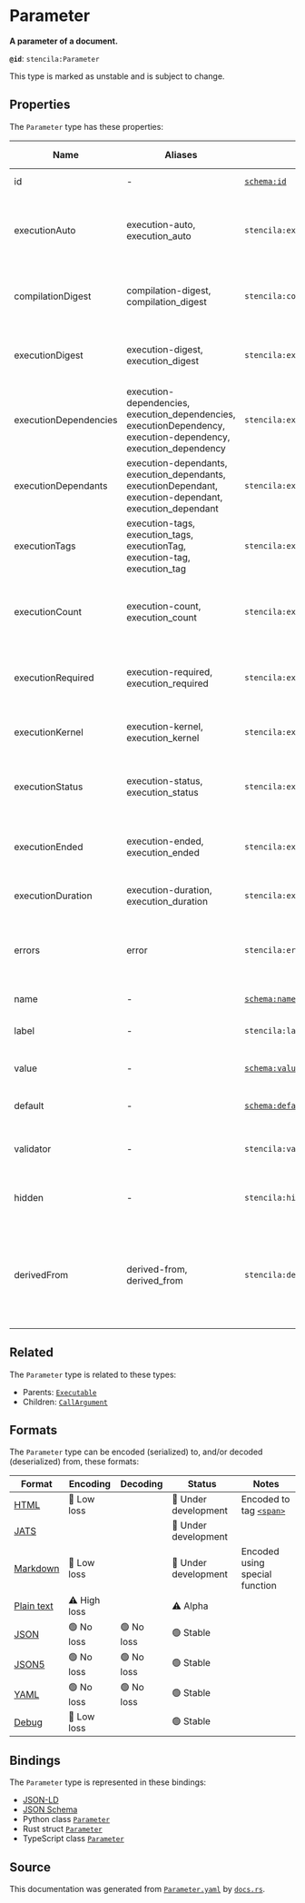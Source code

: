 # Parameter

**A parameter of a document.**

**`@id`**: `stencila:Parameter`

This type is marked as unstable and is subject to change.

## Properties

The `Parameter` type has these properties:

| Name                  | Aliases                                                                                                         | `@id`                                                    | Type                                                                                                                        | Description                                                                                            | Inherited from                                                                                          |
| --------------------- | --------------------------------------------------------------------------------------------------------------- | -------------------------------------------------------- | --------------------------------------------------------------------------------------------------------------------------- | ------------------------------------------------------------------------------------------------------ | ------------------------------------------------------------------------------------------------------- |
| id                    | -                                                                                                               | [`schema:id`](https://schema.org/id)                     | [`String`](https://github.com/stencila/stencila/blob/main/docs/reference/schema/data/string.md)                             | The identifier for this item.                                                                          | [`Entity`](https://github.com/stencila/stencila/blob/main/docs/reference/schema/other/entity.md)        |
| executionAuto         | execution-auto, execution_auto                                                                                  | `stencila:executionAuto`                                 | [`ExecutionAuto`](https://github.com/stencila/stencila/blob/main/docs/reference/schema/flow/execution-auto.md)              | Under which circumstances the code should be automatically executed.                                   | [`Executable`](https://github.com/stencila/stencila/blob/main/docs/reference/schema/flow/executable.md) |
| compilationDigest     | compilation-digest, compilation_digest                                                                          | `stencila:compilationDigest`                             | [`ExecutionDigest`](https://github.com/stencila/stencila/blob/main/docs/reference/schema/flow/execution-digest.md)          | A digest of the content, semantics and dependencies of the node.                                       | [`Executable`](https://github.com/stencila/stencila/blob/main/docs/reference/schema/flow/executable.md) |
| executionDigest       | execution-digest, execution_digest                                                                              | `stencila:executionDigest`                               | [`ExecutionDigest`](https://github.com/stencila/stencila/blob/main/docs/reference/schema/flow/execution-digest.md)          | The `compileDigest` of the node when it was last executed.                                             | [`Executable`](https://github.com/stencila/stencila/blob/main/docs/reference/schema/flow/executable.md) |
| executionDependencies | execution-dependencies, execution_dependencies, executionDependency, execution-dependency, execution_dependency | `stencila:executionDependencies`                         | [`ExecutionDependency`](https://github.com/stencila/stencila/blob/main/docs/reference/schema/flow/execution-dependency.md)* | The upstream dependencies of this node.                                                                | [`Executable`](https://github.com/stencila/stencila/blob/main/docs/reference/schema/flow/executable.md) |
| executionDependants   | execution-dependants, execution_dependants, executionDependant, execution-dependant, execution_dependant        | `stencila:executionDependants`                           | [`ExecutionDependant`](https://github.com/stencila/stencila/blob/main/docs/reference/schema/flow/execution-dependant.md)*   | The downstream dependants of this node.                                                                | [`Executable`](https://github.com/stencila/stencila/blob/main/docs/reference/schema/flow/executable.md) |
| executionTags         | execution-tags, execution_tags, executionTag, execution-tag, execution_tag                                      | `stencila:executionTags`                                 | [`ExecutionTag`](https://github.com/stencila/stencila/blob/main/docs/reference/schema/flow/execution-tag.md)*               | Tags in the code which affect its execution.                                                           | [`Executable`](https://github.com/stencila/stencila/blob/main/docs/reference/schema/flow/executable.md) |
| executionCount        | execution-count, execution_count                                                                                | `stencila:executionCount`                                | [`Integer`](https://github.com/stencila/stencila/blob/main/docs/reference/schema/data/integer.md)                           | A count of the number of times that the node has been executed.                                        | [`Executable`](https://github.com/stencila/stencila/blob/main/docs/reference/schema/flow/executable.md) |
| executionRequired     | execution-required, execution_required                                                                          | `stencila:executionRequired`                             | [`ExecutionRequired`](https://github.com/stencila/stencila/blob/main/docs/reference/schema/flow/execution-required.md)      | Whether, and why, the code requires execution or re-execution.                                         | [`Executable`](https://github.com/stencila/stencila/blob/main/docs/reference/schema/flow/executable.md) |
| executionKernel       | execution-kernel, execution_kernel                                                                              | `stencila:executionKernel`                               | [`String`](https://github.com/stencila/stencila/blob/main/docs/reference/schema/data/string.md)                             | The id of the kernel that the node was last executed in.                                               | [`Executable`](https://github.com/stencila/stencila/blob/main/docs/reference/schema/flow/executable.md) |
| executionStatus       | execution-status, execution_status                                                                              | `stencila:executionStatus`                               | [`ExecutionStatus`](https://github.com/stencila/stencila/blob/main/docs/reference/schema/flow/execution-status.md)          | Status of the most recent, including any current, execution.                                           | [`Executable`](https://github.com/stencila/stencila/blob/main/docs/reference/schema/flow/executable.md) |
| executionEnded        | execution-ended, execution_ended                                                                                | `stencila:executionEnded`                                | [`Timestamp`](https://github.com/stencila/stencila/blob/main/docs/reference/schema/data/timestamp.md)                       | The timestamp when the last execution ended.                                                           | [`Executable`](https://github.com/stencila/stencila/blob/main/docs/reference/schema/flow/executable.md) |
| executionDuration     | execution-duration, execution_duration                                                                          | `stencila:executionDuration`                             | [`Duration`](https://github.com/stencila/stencila/blob/main/docs/reference/schema/data/duration.md)                         | Duration of the last execution.                                                                        | [`Executable`](https://github.com/stencila/stencila/blob/main/docs/reference/schema/flow/executable.md) |
| errors                | error                                                                                                           | `stencila:errors`                                        | [`CodeError`](https://github.com/stencila/stencila/blob/main/docs/reference/schema/code/code-error.md)*                     | Errors when compiling (e.g. syntax errors) or executing the node.                                      | [`Executable`](https://github.com/stencila/stencila/blob/main/docs/reference/schema/flow/executable.md) |
| name                  | -                                                                                                               | [`schema:name`](https://schema.org/name)                 | [`String`](https://github.com/stencila/stencila/blob/main/docs/reference/schema/data/string.md)                             | The name of the parameter.                                                                             | -                                                                                                       |
| label                 | -                                                                                                               | `stencila:label`                                         | [`String`](https://github.com/stencila/stencila/blob/main/docs/reference/schema/data/string.md)                             | A short label for the parameter.                                                                       | -                                                                                                       |
| value                 | -                                                                                                               | [`schema:value`](https://schema.org/value)               | [`Node`](https://github.com/stencila/stencila/blob/main/docs/reference/schema/other/node.md)                                | The current value of the parameter.                                                                    | -                                                                                                       |
| default               | -                                                                                                               | [`schema:defaultValue`](https://schema.org/defaultValue) | [`Node`](https://github.com/stencila/stencila/blob/main/docs/reference/schema/other/node.md)                                | The default value of the parameter.                                                                    | -                                                                                                       |
| validator             | -                                                                                                               | `stencila:validator`                                     | [`Validator`](https://github.com/stencila/stencila/blob/main/docs/reference/schema/data/validator.md)                       | The validator that the value is validated against.                                                     | -                                                                                                       |
| hidden                | -                                                                                                               | `stencila:hidden`                                        | [`Boolean`](https://github.com/stencila/stencila/blob/main/docs/reference/schema/data/boolean.md)                           | Whether the parameter should be hidden.                                                                | -                                                                                                       |
| derivedFrom           | derived-from, derived_from                                                                                      | `stencila:derivedFrom`                                   | [`String`](https://github.com/stencila/stencila/blob/main/docs/reference/schema/data/string.md)                             | The dotted path to the object (e.g. a database table column) that the parameter should be derived from | -                                                                                                       |

## Related

The `Parameter` type is related to these types:

- Parents: [`Executable`](https://github.com/stencila/stencila/blob/main/docs/reference/schema/flow/executable.md)
- Children: [`CallArgument`](https://github.com/stencila/stencila/blob/main/docs/reference/schema/flow/call-argument.md)

## Formats

The `Parameter` type can be encoded (serialized) to, and/or decoded (deserialized) from, these formats:

| Format                                                                                        | Encoding         | Decoding     | Status                 | Notes                                                                                     |
| --------------------------------------------------------------------------------------------- | ---------------- | ------------ | ---------------------- | ----------------------------------------------------------------------------------------- |
| [HTML](https://github.com/stencila/stencila/blob/main/docs/reference/formats/html.md)         | 🔷 Low loss       |              | 🚧 Under development    | Encoded to tag [`<span>`](https://developer.mozilla.org/en-US/docs/Web/HTML/Element/span) |
| [JATS](https://github.com/stencila/stencila/blob/main/docs/reference/formats/jats.md)         |                  |              | 🚧 Under development    |                                                                                           |
| [Markdown](https://github.com/stencila/stencila/blob/main/docs/reference/formats/markdown.md) | 🔷 Low loss       |              | 🚧 Under development    | Encoded using special function                                                            |
| [Plain text](https://github.com/stencila/stencila/blob/main/docs/reference/formats/text.md)   | ⚠️ High loss     |              | ⚠️ Alpha               |                                                                                           |
| [JSON](https://github.com/stencila/stencila/blob/main/docs/reference/formats/json.md)         | 🟢 No loss        | 🟢 No loss    | 🟢 Stable               |                                                                                           |
| [JSON5](https://github.com/stencila/stencila/blob/main/docs/reference/formats/json5.md)       | 🟢 No loss        | 🟢 No loss    | 🟢 Stable               |                                                                                           |
| [YAML](https://github.com/stencila/stencila/blob/main/docs/reference/formats/yaml.md)         | 🟢 No loss        | 🟢 No loss    | 🟢 Stable               |                                                                                           |
| [Debug](https://github.com/stencila/stencila/blob/main/docs/reference/formats/debug.md)       | 🔷 Low loss       |              | 🟢 Stable               |                                                                                           |

## Bindings

The `Parameter` type is represented in these bindings:

- [JSON-LD](https://stencila.dev/Parameter.jsonld)
- [JSON Schema](https://stencila.dev/Parameter.schema.json)
- Python class [`Parameter`](https://github.com/stencila/stencila/blob/main/python/python/stencila/types/parameter.py)
- Rust struct [`Parameter`](https://github.com/stencila/stencila/blob/main/rust/schema/src/types/parameter.rs)
- TypeScript class [`Parameter`](https://github.com/stencila/stencila/blob/main/typescript/src/types/Parameter.ts)

## Source

This documentation was generated from [`Parameter.yaml`](https://github.com/stencila/stencila/blob/main/schema/Parameter.yaml) by [`docs.rs`](https://github.com/stencila/stencila/blob/main/rust/schema-gen/src/docs.rs).